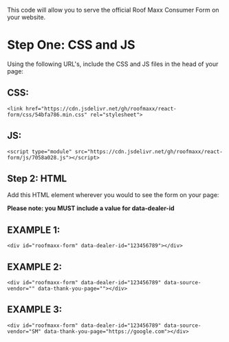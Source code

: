 This code will allow you to serve the official Roof Maxx Consumer Form on your website.

Step One: CSS and JS
===

Using the following URL's, include the CSS and JS files in the head of your page:

CSS:
---

    <link href="https://cdn.jsdelivr.net/gh/roofmaxx/react-form/css/54bfa786.min.css" rel="stylesheet">

JS:
---

    <script type="module" src="https://cdn.jsdelivr.net/gh/roofmaxx/react-form/js/7058a028.js"></script>


Step 2: HTML
---

Add this HTML element wherever you would to see the form on your page:

**Please note: you MUST include a value for data-dealer-id**

EXAMPLE 1:
---

    <div id="roofmaxx-form" data-dealer-id="123456789"></div>

EXAMPLE 2:
---

    <div id="roofmaxx-form" data-dealer-id="123456789" data-source-vendor="" data-thank-you-page=""></div>

EXAMPLE 3:
---

    <div id="roofmaxx-form" data-dealer-id="123456789" data-source-vendor="SM" data-thank-you-page="https://google.com"></div>
